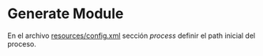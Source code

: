 # Generate Module


En el archivo [resources/config.xml](https://github.com/SantiagoRuedaCastano/generatemodule/blob/main/resources/config.xml) sección <i>process</i> definir el path inicial del proceso.


